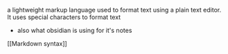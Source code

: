 a lightweight markup language used to format text using a plain text editor. It uses special characters to format text
- also what obsidian is using for it's notes

[[Markdown syntax]]